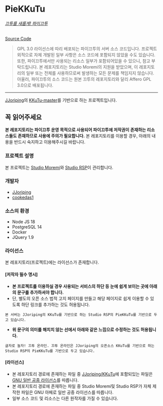 # PieKKuTu
###### [끄투를 새롭게! 파이끄투](piekkutu.kro.kr)
[Source Code](https://github.com/Studio-RSP/PieKKuTu)
> GPL 3.0 라이선스에 따리 배포되는 파이끄투의 서버 소스 코드입니다.
> 프로젝트 외적으로 자체 개발된 일부 사항은 소스 코드에 포함되지 않았을 수도 있습니다.
또한, 파이끄투에서만 사용되는 리소스 일부가 포함되어있을 수 있으니, 참고 부탁드립니다.
> 본 레포지토리는 Studio Moremi의 지원을 받았으며, 이 레포지토리의 일부 또는 전체를 사용하므로써 발생하는 모든 문제를 책임지지 않습니다.
> 아울러, 파이끄투의 소스 코드는 원본 끄투의 레포지토리와 달리 Affero GPL 3.0으로 배포됩니다.
<hr/>

[JJoriping](https://github.com/JJoriping)의 [KKuTu-master](https://github.com/JJoriping/KKuTu)를 기반으로 하는 프로젝트입니다.

## 꼭 읽어주세요

**본 레포지토리는 파이끄투 운영 목적으로 사용되어 파이끄투에 저작권이 존재하는 리소스들도 존재하므로 사용에 주의가 필요합니다.**
본 레포지토리를 이용할 경우, 아래의 내용을 반드시 숙지하고 이용해주시길 바랍니다.

### 프로젝트 설명
본 프로젝트는 [Studio Moremi](https://discord.gg/NHRxwdXBaJ)와 [Studio RSP](https://discord.gg/N4yDbSYByD)이 관리합니다.

### 개발자
- [JJoriping](https://github.com/JJoriping)
- [cookedas1](https://github.com/cookedas1)

### 소스의 환경
-  Node JS 18
- PostgreSQL 14
- Docker
- JQuery 1.9

### 라이선스

본 레포지토리(프로젝트)에는 라이선스가 존재합니다.

#### [저작자 필수 명시]
* **본 프로젝트를 이용하실 경우 사용되는 서비스의 하단 등 눈에 쉽게 보이는 곳에 아래의 문구를 추가하셔야 합니다.**
 * 단, 별도의 오픈 소스 법적 고지 페이지를 만들고 해당 페이지로 쉽게 이용할 수 있도록 하단 링크를 추가하는 것도 허용됩니다.

```
본 서버는 JJoriping의 KKuTu를 기반으로 하는 Studio RSP의 PieKKuTu를 기반으로 두고 있습니다.
```

* **위 문구의 의미를 해치치 않는 선에서 아래와 같은 느낌으로 수정하는 것도 허용됩니다.**

```
글자로 놀자! 끄투 온라인. 끄투 온라인은 JJoriping의 오픈소스 KKuTu를 기반으로 하는 Studio RSP의 PieKKuTu를 기반으로 두고 있습니다.
```

#### [라이선스]
* 본 레포지토리 경로에 존재하는 파일 중 [JJoriping/KKuTu](https://github.com/JJoriping/KKuTu)에 포함되있는 파일은 [GNU 일반 공중 라이선스](https://github.com/Studio-RSP/PieKKuTu/blob/LICENSE)를 따릅니다.
* 본 레포지토리 경로에 존재하는 파일 중 Studio Moremi및 Studio RSP가 자체 제작한 파일은 GNU 아페로 일반 공중 라이선스를 따릅니다.
 * 일부 소스 코드 및 리소스는 다른 원작자를 가질 수 있습니다.